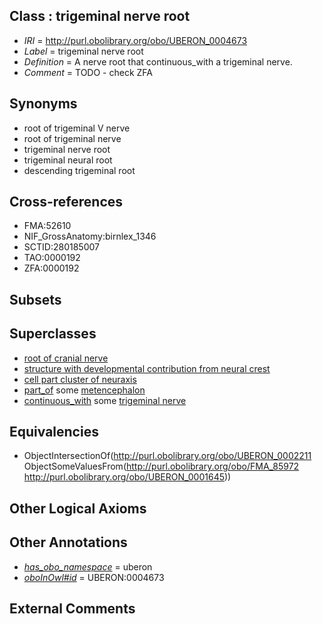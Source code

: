 
## Class : trigeminal nerve root

 * *IRI* = http://purl.obolibrary.org/obo/UBERON_0004673
 * *Label* = trigeminal nerve root
 * *Definition* = A nerve root that continuous_with a trigeminal nerve.
 * *Comment* = TODO - check ZFA

## Synonyms

 * root of trigeminal V nerve
 * root of trigeminal nerve
 * trigeminal nerve root
 * trigeminal neural root
 * descending trigeminal root

## Cross-references

 * FMA:52610
 * NIF_GrossAnatomy:birnlex_1346
 * SCTID:280185007
 * TAO:0000192
 * ZFA:0000192

## Subsets


## Superclasses

 * [root of cranial nerve](../../UBERON/43/UBERON_0006843.md)
 * [structure with developmental contribution from neural crest](../../UBERON/14/UBERON_0010314.md)
 * [cell part cluster of neuraxis](../../UBERON/15/UBERON_0011215.md)
 * [part_of](../../BFO/50/BFO_0000050.md) some [metencephalon](../../UBERON/95/UBERON_0001895.md)
 * [continuous_with](../../FMA/72/FMA_85972.md) some [trigeminal nerve](../../UBERON/45/UBERON_0001645.md)

## Equivalencies

 * ObjectIntersectionOf(<http://purl.obolibrary.org/obo/UBERON_0002211> ObjectSomeValuesFrom(<http://purl.obolibrary.org/obo/FMA_85972> <http://purl.obolibrary.org/obo/UBERON_0001645>))

## Other Logical Axioms


## Other Annotations

 * *[has_obo_namespace](../../ce/oboInOwl#hasOBONamespace.md)* = uberon
 * *[oboInOwl#id](../../id/oboInOwl#id.md)* = UBERON:0004673

## External Comments

